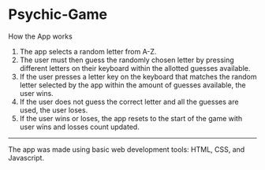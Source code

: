 # Psychic-Game

How the App works
1) The app selects a random letter from A-Z. 
2) The user must then guess the randomly chosen letter by pressing different letters on their keyboard within the allotted guesses available. 
3) If the user presses a letter key on the keyboard that matches the random letter selected by the app within the amount of guesses available, the user wins. 
4) If the user does not guess the correct letter and all the guesses are used, the user loses. 
5) If the user wins or loses, the app resets to the start of the game with user wins and losses count updated.

------------------------------------------------------------------------------------------------------------------------------------------
The app was made using basic web development tools: HTML, CSS, and Javascript. 


